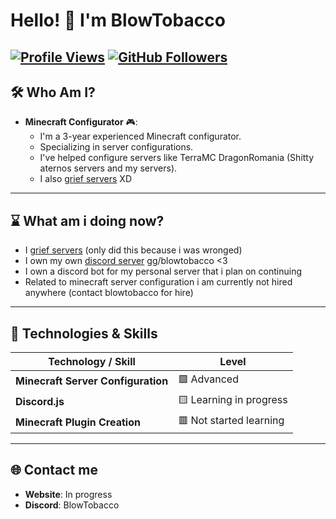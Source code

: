 # Hello! 👋 I'm BlowTobacco

[![Profile Views](https://komarev.com/ghpvc/?username=BlowTobacco&style=flat-square&color=blue)](https://github.com/BlowTobacco)
[![GitHub Followers](https://img.shields.io/github/followers/BlowTobacco?label=Followers&style=flat-square)](https://github.com/BlowTobacco?tab=followers)
---

## 🛠️ Who Am I?
- **Minecraft Configurator** 🎮:
  - I'm a 3-year experienced Minecraft configurator.
  - Specializing in server configurations.
  - I've helped configure servers like TerraMC DragonRomania (Shitty aternos servers and my servers).
  - I also [grief servers](https://www.youtube.com/@BlowTobacco) XD

---

## ⌛ What am i doing now?
  - I [grief servers](https://www.youtube.com/@BlowTobacco) (only did this because i was wronged)
  - I own my own [discord server](discord.gg/blowtobacco) gg/blowtobacco <3
  - I own a discord bot for my personal server that i plan on continuing
  - Related to minecraft server configuration i am currently not hired anywhere (contact blowtobacco for hire)

---

## 🔧 Technologies & Skills
| Technology / Skill            | Level                     |
|-------------------------------|---------------------------|
| **Minecraft Server Configuration** | 🟩 Advanced               |
| **Discord.js** | 🟨 Learning in progress   |
| **Minecraft Plugin Creation** | 🟥 Not started learning   |

---

## 🌐 Contact me
- **Website**: In progress
- **Discord**: BlowTobacco
